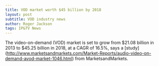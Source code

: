 ```yaml
---
title: VOD market worth $45 billion by 2018
layout: post
subtitle: VOD industry news
author: Roger Jackson
tags: IP&TV News
---
```

The video-on-demand (VOD) market is set to grow from $21.08 billion in 2013 to $45.25 billion in 2018, at a CAGR of 16.5%, says a [study] (http://www.marketsandmarkets.com/Market-Reports/audio-video-on-demand-avod-market-1046.html) from MarketsandMarkets.
